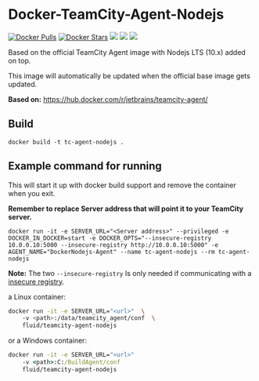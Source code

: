 # Docker-TeamCity-Agent-Nodejs
[![Docker Pulls](https://img.shields.io/docker/pulls/fluid/teamcity-agent-nodejs.svg)](https://hub.docker.com/r/fluid/teamcity-agent-nodejs)
[![Docker Stars](https://img.shields.io/docker/stars/fluid/teamcity-agent-nodejs.svg)](https://hub.docker.com/r/fluid/teamcity-agent-nodejs)
[![](https://images.microbadger.com/badges/image/fluid/teamcity-agent-nodejs.svg)](https://microbadger.com/images/fluid/teamcity-agent-nodejs "Container Image size and layers")
[![](https://images.microbadger.com/badges/commit/fluid/teamcity-agent-nodejs.svg)](https://microbadger.com/images/fluid/teamcity-agent-nodejs "Current commit that the container is build from")
[![](https://images.microbadger.com/badges/version/fluid/teamcity-agent-nodejs.svg)](https://microbadger.com/images/fluid/teamcity-agent-nodejs "Container version")

Based on the official TeamCity Agent image with Nodejs LTS (10.x) added on top.

This image will automatically be updated when the official base image gets updated.

**Based on:**
https://hub.docker.com/r/jetbrains/teamcity-agent/

## Build
```docker build -t tc-agent-nodejs .```

## Example command for running
This will start it up with docker build support and remove the container when you exit.

**Remember to replace Server address that will point it to your TeamCity server.**
  
```docker run -it -e SERVER_URL="<Server address>" --privileged -e DOCKER_IN_DOCKER=start -e DOCKER_OPTS="--insecure-registry 10.0.0.10:5000 --insecure-registry http://10.0.0.10:5000" -e AGENT_NAME="DockerNodejs-Agent" --name tc-agent-nodejs --rm tc-agent-nodejs```

**Note:**
The two ```--insecure-registry``` Is only needed if communicating with a [insecure registry](https://docs.docker.com/registry/).


a Linux container:

```bash
docker run -it -e SERVER_URL="<url>"  \ 
    -v <path>:/data/teamcity_agent/conf  \      
    fluid/teamcity-agent-nodejs
```
  
or a Windows container:

```cmd
docker run -it -e SERVER_URL="<url>"
    -v <path>:C:/BuildAgent/conf
    fluid/teamcity-agent-nodejs
```
